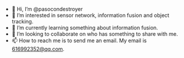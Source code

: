 - 👋 Hi, I’m @pasocondestroyer
- 👀 I’m interested in sensor network, information fusion and object tracking.
- 🌱 I’m currently learning something about information fusion. 
- 💞️ I’m looking to collaborate on who has something to share with me.
- 📫 How to reach me is to send me an email. My email is 616992352@qq.com.

<!---
pasocondestroyer/pasocondestroyer is a ✨ special ✨ repository because its `README.md` (this file) appears on your GitHub profile.
You can click the Preview link to take a look at your changes.
--->
